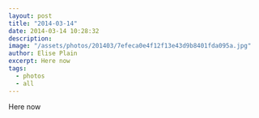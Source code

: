 ```yaml
---
layout: post
title: "2014-03-14"
date: 2014-03-14 10:28:32
description: 
image: "/assets/photos/201403/7efeca0e4f12f13e43d9b8401fda095a.jpg"
author: Elise Plain
excerpt: Here now
tags: 
  - photos
  - all
---
```


Here now
<p></p>
